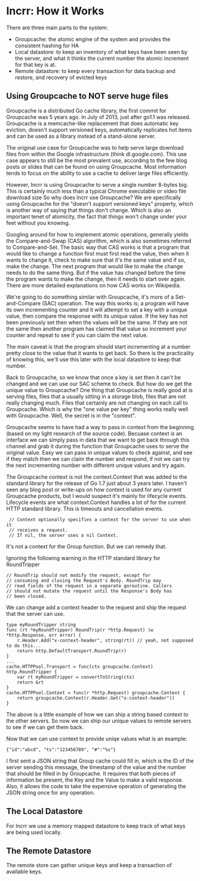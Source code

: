# Incrr: How it Works

There are three main parts to the system:

- Groupcache: the atomic engine of the system and provides the consistent hashing for HA
- Local datastore: to keep an inventory of what keys have been seen by the server, and what it thinks the current number the atomic increment for that key is at.
- Remote datastore: to keep every transaction for data backup and restore, and recovery of evicted keys

## Using Groupcache to NOT serve huge files

Groupcache is a distributed Go cache library, the first commit for Groupcache was 5 years ago. In July of 2013, just after go1.1 was released. Groupcache is a memcache-like replacement that does automatic key eviction, doesn't support versioned keys, automatically replicates hot items and can be used as a library instead of a stand-alone server.

The original use case for Groupcache was to help serve large download files from within the Google infrastructure (think dl.google.com). This use case appears to still be the most prevalent use, according to the few blog posts or slides that can be found on using Groupcache. Most information tends to focus on the ability to use a cache to deliver large files efficiently.

However, Incrr is using Groupcache to serve a single number 8-bytes big. This is certainly much less than a typical Chrome executable or video file download size So why does Incrr use Groupcache? We are specifically using Groupcache for the "doesn't support versioned keys" property, which is another way of saying that things don't change. Which is also an important tenet of atomicity, the fact that things won't change under your feet without you knowing.

Googling around for how to implement atomic operations, generally yields the Compare-and-Swap (CAS) algorithm, which is also sometimes referred to Compare-and-Set. The basic way that CAS works is that a program that would like to change a function first must first read the value, then when it wants to change it, check to make sure that it's the same value and if so, make the change. The next program that would like to make the change needs to do the same thing. But if the value has changed before the time the program wants to make the change, then it needs to start over again. There are more detailed explanations on how CAS works on Wikipedia.

We're going to do something similar with Groupcache, it's more of a Set-and-Compare (SAC) operation. The way this works is; a program will have its own incrementing counter and it will attempt to set a key with a unique value, then compare the response with its unique value. If the key has not been previously set then when the values will be the same. If they are not the same then another program has claimed that value so increment your counter and repeat to see if you can claim the next value.

The main caveat is that the program should start incrementing at a number pretty close to the value that it wants to get back. So there is the practicality of knowing this, we'll use this later with the local datastore to keep that number. 

Back to Groupcache, so we know that once a key is set then it can't be changed and we can use our SAC scheme to check. But how do we get the unique value to Groupcache? One thing that Groupcache is really good at is serving files, files that a usually sitting in a storage blob, files that are not really changing much. Files that certainly are not changing on each call to Groupcache. Which is why the "one value per key" thing works really well with Groupcache. Well, the secret is in the "context".

Groupcache seems to have had a way to pass in context from the beginning (based on my light research of the source code). Becuase context is an interface we can simply pass in data that we want to get back through this channel and grab it during the function that Groupcache uses to serve the original value. Easy we can pass in unique values to check against, and see if they match then we can claim the number and respond, if not we can try the next incrementing number with different unique values and try again.

The Groupcache context is not the context.Context that was added to the standard library for the release of Go 1.7 just about 3 years later. I haven't seen any blog post or write-ups on how context is used for any current Groupcache products, but I would suspect it's mainly for lifecycle events. Lifecycle events are what context.Context handles a lot of for the current HTTP standard library. This is timeouts and cancellation events. 

```
 // Context optionally specifies a context for the server to use when it
 // receives a request.
 // If nil, the server uses a nil Context.
```

It's not a context for the Group function. But we can remedy that.

Ignoring the following warning in the HTTP standard library for RoundTripper

```
// RoundTrip should not modify the request, except for
// consuming and closing the Request's Body. RoundTrip may
// read fields of the request in a separate goroutine. Callers
// should not mutate the request until the Response's Body has
// been closed.
```

We can change add a context header to the request and ship the request that the server can use.

```
type myRoundTripper string
func (rt *myRoundTripper) RoundTrip(r *http.Request) (w *http.Response, err error) {
    r.Header.Add("x-context-header", string(rt)) // yeah, not supposed to do this...
    return http.DefaultTransport.RoundTrip(r)
}
...
cache.HTTPPool.Transport = func(ctx groupcache.Context) http.RoundTripper {
    var rt myRoundTripper = convertToString(ctx)
    return &rt
}
cache.HTTPPool.Context = func(r *http.Request) groupcache.Context {
    return groupcache.Context(r.Header.Get("x-context-header"))
}
```

The above is a little example of how we can ship a string based context to the other servers. So now we can ship our unique values to remote servers to see if we can get them back.

Now that we can use context to provide uniqe values what is an example:

```
{"id":"abcd", "ts":"123456789", "#":"%s"}
```

I first sent a JSON string that Group cache could fill in, which is the ID of the server sending this message, the timestamp of the value and the number that should be filled in by Groupcache. It requires that both pieces of information be present, the Key and the Value to make a valid response. Also, it allows the code to take the expensive operation of generating the JSON string once for any operation.

## The Local Datastore

For Incrr we use a memory mapped datastore to keep track of what keys are being used locally.

## The Remote Datastore

The remote store can gather unique keys and keep a transaction of available keys.